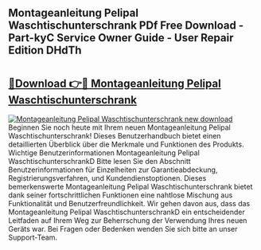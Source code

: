 ## Montageanleitung Pelipal Waschtischunterschrank PDf Free Download - Part-kyC Service Owner Guide - User Repair Edition DHdTh

# <h2><a href="http://df76f3l.blite.top/?on=Montageanleitung+Pelipal+Waschtischunterschrank">🔗Download 👉🔴 Montageanleitung Pelipal Waschtischunterschrank</a></h2>

[![Montageanleitung Pelipal Waschtischunterschrank new download](https://i.imgur.com/lujVjoI.png)](http://df76f3l.blite.top/?on=Montageanleitung+Pelipal+Waschtischunterschrank)
Beginnen Sie noch heute mit Ihrem neuen Montageanleitung Pelipal Waschtischunterschrank! Dieses Benutzerhandbuch bietet einen detaillierten Überblick über die Merkmale und Funktionen des Produkts. Wichtige Benutzerinformationen Montageanleitung Pelipal WaschtischunterschrankD Bitte lesen Sie den Abschnitt Benutzerinformationen für Einzelheiten zur Garantieabdeckung, Registrierungsverfahren, und Kundendienstoptionen. Dieses bemerkenswerte Montageanleitung Pelipal Waschtischunterschrank bietet dank seiner fortschrittlichen Funktionen eine nahtlose Mischung aus Funktionalität und Benutzerfreundlichkeit. Wir gehen davon aus, dass das Montageanleitung Pelipal WaschtischunterschrankD ein entscheidender Leitfaden auf Ihrem Weg zur Beherrschung der Verwendung Ihres neuen Geräts war. Bei Fragen oder Bedenken wenden Sie sich bitte an unser Support-Team.
